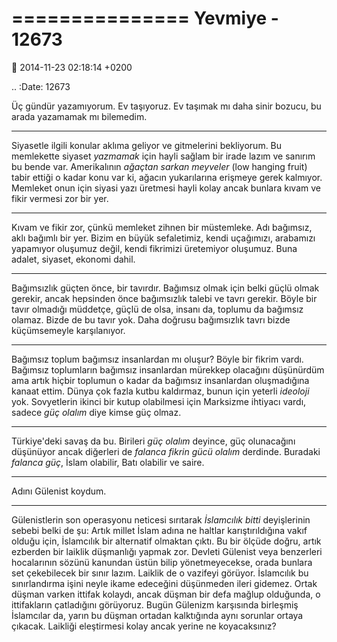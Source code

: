 ===============
Yevmiye - 12673
===============

:date: 2014-11-23 02:18:14 +0200

.. :Date:   12673

Üç gündür yazamıyorum. Ev taşıyoruz. Ev taşımak mı daha sinir bozucu, bu
arada yazamamak mı bilemedim.

--------------

Siyasetle ilgili konular aklıma geliyor ve gitmelerini bekliyorum. Bu
memlekette siyaset *yazmamak* için hayli sağlam bir irade lazım ve
sanırım bu bende var. Amerikalının *ağaçtan sarkan meyveler* (low
hanging fruit) tabir ettiği o kadar konu var ki, ağacın yukarılarına
erişmeye gerek kalmıyor. Memleket onun için siyasi yazı üretmesi hayli
kolay ancak bunlara kıvam ve fikir vermesi zor bir yer.

--------------

Kıvam ve fikir zor, çünkü memleket zihnen bir müstemleke. Adı bağımsız,
aklı bağımlı bir yer. Bizim en büyük sefaletimiz, kendi uçağımızı,
arabamızı yapamıyor oluşumuz değil, kendi fikrimizi üretemiyor oluşumuz.
Buna adalet, siyaset, ekonomi dahil.

--------------

Bağımsızlık güçten önce, bir tavırdır. Bağımsız olmak için belki güçlü
olmak gerekir, ancak hepsinden önce bağımsızlık talebi ve tavrı gerekir.
Böyle bir tavır olmadığı müddetçe, güçlü de olsa, insanı da, toplumu da
bağımsız olamaz. Bizde de bu tavır yok. Daha doğrusu bağımsızlık tavrı
bizde küçümsemeyle karşılanıyor.

--------------

Bağımsız toplum bağımsız insanlardan mı oluşur? Böyle bir fikrim vardı.
Bağımsız toplumların bağımsız insanlardan mürekkep olacağını düşünürdüm
ama artık hiçbir toplumun o kadar da bağımsız insanlardan oluşmadığına
kanaat ettim. Dünya çok fazla kutbu kaldırmaz, bunun için yeterli
*ideoloji* yok. Sovyetlerin ikinci bir kutup olabilmesi için Marksizme
ihtiyacı vardı, sadece *güç olalım* diye kimse güç olmaz.

--------------

Türkiye'deki savaş da bu. Birileri *güç olalım* deyince, güç olunacağını
düşünüyor ancak diğerleri de *falanca fikrin gücü olalım* derdinde.
Buradaki *falanca güç*, İslam olabilir, Batı olabilir ve saire.

--------------

Adını Gülenist koydum.

--------------

Gülenistlerin son operasyonu neticesi sırıtarak *İslamcılık bitti*
deyişlerinin sebebi belki de şu: Artık millet İslam adına ne haltlar
karıştırıldığına vakıf olduğu için, İslamcılık bir alternatif olmaktan
çıktı. Bu bir ölçüde doğru, artık ezberden bir laiklik düşmanlığı yapmak
zor. Devleti Gülenist veya benzerleri hocalarının sözünü kanundan üstün
bilip yönetmeyecekse, orada bunlara set çekebilecek bir sınır lazım.
Laiklik de o vazifeyi görüyor. İslamcılık bu sınırlandırma işini neyle
ikame edeceğini düşünmeden ileri gidemez. Ortak düşman varken ittifak
kolaydı, ancak düşman bir defa mağlup olduğunda, o ittifakların
çatladığını görüyoruz. Bugün Gülenizm karşısında birleşmiş İslamcılar
da, yarın bu düşman ortadan kalktığında aynı sorunlar ortaya çıkacak.
Laikliği eleştirmesi kolay ancak yerine ne koyacaksınız?
